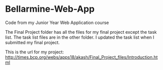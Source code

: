 # Bellarmine-Web-App
Code from my Junior Year Web Application course

The Final Project folder has all the files for my final project except the task list. The task list files are in the other folder. I updated the task list when I submitted my final project.


This is the url for my project: http://times.bcp.org/webs/apps18/akash/Final_Project_files/Introduction.html
